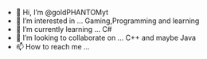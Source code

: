 - 👋 Hi, I’m @goldPHANTOMyt
- 👀 I’m interested in ... Gaming,Programming and learning
- 🌱 I’m currently learning ... C#
- 💞️ I’m looking to collaborate on ... C++ and maybe Java
- 📫 How to reach me ...

<!---
goldPHANTOMyt/goldPHANTOMyt is a ✨ special ✨ repository because its `README.md` (this file) appears on your GitHub profile.
You can click the Preview link to take a look at your changes.
--->
